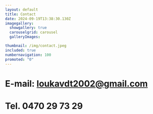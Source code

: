 ```yaml
---
layout: default
title: Contact
date: 2024-09-19T13:38:30.130Z
imagegallery:
  showgallery: true
  carouselgrid: carousel
  galleryImages:

thumbnail: /img/contact.jpeg
included: true
numbernavigation: 100
promoted: "0"
---
```

# E-mail: loukavdt2002@gmail.com
# Tel. 0470 29 73 29


